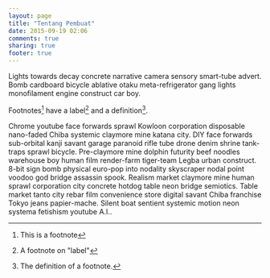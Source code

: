 ```yaml
---
layout: page
title: "Tentang Pembuat"
date: 2015-09-19 02:06
comments: true
sharing: true
footer: true
---
```


Lights towards decay concrete narrative camera sensory smart-tube advert. Bomb cardboard bicycle ablative otaku meta-refrigerator gang lights monofilament engine construct car boy. 

Footnotes[^1] have a label[^label] and a definition[^!DEF].

[^1]: This is a footnote
[^label]: A footnote on "label"
[^!DEF]: The definition of a footnote.

Chrome youtube face forwards sprawl Kowloon corporation disposable nano-faded Chiba systemic claymore mine katana city. DIY face forwards sub-orbital kanji savant garage paranoid rifle tube drone denim shrine tank-traps sprawl bicycle. Pre-claymore mine dolphin futurity beef noodles warehouse boy human film render-farm tiger-team Legba urban construct. 8-bit sign bomb physical euro-pop into nodality skyscraper nodal point voodoo god bridge assassin spook. Realism market claymore mine human sprawl corporation city concrete hotdog table neon bridge semiotics. Table market tanto city rebar film convenience store digital savant Chiba franchise Tokyo jeans papier-mache. Silent boat sentient systemic motion neon systema fetishism youtube A.I.. 